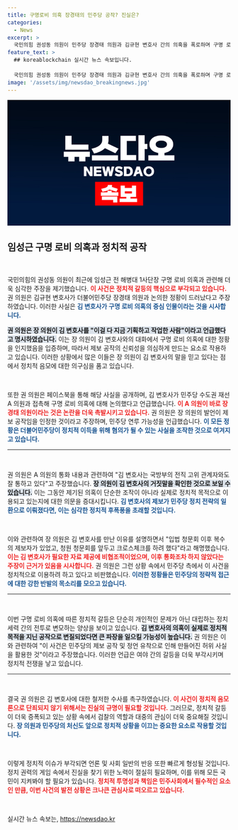 ```yaml
---
title: 구명로비 의혹 장경태의 민주당 공작? 진실은?
categories:
  - News
excerpt: >
  국민의힘 권성동 의원이 민주당 장경태 의원과 김규현 변호사 간의 의혹을 폭로하며 구명 로비 사건의 정치적 음모를 주장했습니다. 권 의원은 이 사건이 허위 사실로 대통령 탄핵을 노린 사기 탄핵 게이트라며 수사를 촉구했습니다. 클릭을 유도하는 이 글에서는 정치적 긴장감이 극대화되고 있습니다!
feature_text: >
  ## koreablockchain 실시간 뉴스 속보입니다.

  국민의힘 권성동 의원이 민주당 장경태 의원과 김규현 변호사 간의 의혹을 폭로하며 구명 로비 사건의 정치적 음모를 주장했습니다. 권 의원은 이 사건이 허위 사실로 대통령 탄핵을 노린 사기 탄핵 게이트라며 수사를 촉구했습니다. 클릭을 유도하는 이 글에서는 정치적 긴장감이 극대화되고 있습니다!
image: '/assets/img/newsdao_breakingnews.jpg'
---
```


<p><img src="/assets/img/newsdao_breakingnews.jpg" alt="koreablockchain 속보" /></p>

<h2 data-ke-size="size26">임성근 구명 로비 의혹과 정치적 공작</h2>

<p data-ke-size="size16">&nbsp;</p>

<p>국민의힘의 권성동 의원이 최근에 임성근 전 해병대 1사단장 구명 로비 의혹과 관련해 더욱 심각한 주장을 제기했습니다. <b><span style="color: #ee2323;">이 사건은 정치적 갈등의 핵심으로 부각되고 있습니다.</span></b> 권 의원은 김규현 변호사가 더불어민주당 장경태 의원과 논의한 정황이 드러났다고 주장하였습니다. 이러한 사실은 <b><span style="color: #1a5490;">김 변호사가 구명 로비 의혹의 중심 인물이라는 것을 시사합니다.</span></b> </p>

<p><b><span style="background-color: #21538527;">권 의원은 장 의원이 김 변호사를 "이걸 다 지금 기획하고 작업한 사람"이라고 언급했다고 명시하였습니다.</span></b> 이는 장 의원이 김 변호사와의 대화에서 구명 로비 의혹에 대한 정황을 인지했음을 입증하며, 따라서 제보 공작의 신뢰성을 의심하게 만드는 요소로 작용하고 있습니다. 이러한 상황에서 많은 이들은 장 의원이 김 변호사의 말을 믿고 있다는 점에서 정치적 음모에 대한 의구심을 품고 있습니다.</p>

<p data-ke-size="size16">&nbsp;</p>

<p>또한 권 의원은 페이스북을 통해 해당 사실을 공개하며, 김 변호사가 민주당 수도권 재선 A 의원과 접촉해 구명 로비 의혹에 대해 논의했다고 언급했습니다. <b><span style="color: #ee2323;">이 A 의원이 바로 장경태 의원이라는 것은 논란을 더욱 촉발시키고 있습니다.</span></b> 권 의원은 장 의원의 발언이 제보 공작임을 인정한 것이라고 주장하며, 민주당 연루 가능성을 언급했습니다. <b><span style="color: #1a5490;">이 모든 정황은 더불어민주당이 정치적 이득을 위해 혐의가 될 수 있는 사실을 조작한 것으로 여겨지고 있습니다.</span></b></p>

<hr>

<p data-ke-size="size16">&nbsp;</p>

<p>권 의원은 A 의원의 통화 내용과 관련하여 "김 변호사는 국방부의 전직 고위 관계자와도 잘 통하고 있다"고 주장했습니다. <b><span style="background-color: #21538527;">장 의원이 김 변호사의 거짓말을 확인한 것으로 보일 수 있습니다.</span></b> 이는 그동안 제기된 의혹이 단순한 조작이 아니라 실제로 정치적 목적으로 이용되고 있는지에 대한 의문을 증대시킵니다. <b><span style="color: #1a5490;">김 변호사의 제보가 민주당 정치 전략의 일환으로 이뤄졌다면, 이는 심각한 정치적 후폭풍을 초래할 것입니다.</span></b> </p>

<p data-ke-size="size16">&nbsp;</p>

<p>이와 관련하여 장 의원은 김 변호사를 만난 이유를 설명하면서 "입법 청문회 이후 복수의 제보자가 있었고, 청원 청문회를 앞두고 크로스체크를 하려 했다"라고 해명했습니다. <b><span style="color: #ee2323;">이는 김 변호사가 필요한 자료 제공에 비협조적이었으며, 이후 통화조차 하지 않았다는 주장이 근거가 있음을 시사합니다.</span></b> 권 의원은 그런 상황 속에서 민주당 측에서 이 사건을 정치적으로 이용하려 하고 있다고 비판했습니다. <b><span style="color: #1a5490;">이러한 정황들은 민주당의 정략적 접근에 대한 강한 반발의 목소리를 모으고 있습니다.</span></b></p>

<hr>

<p data-ke-size="size16">&nbsp;</p>

<p>이번 구명 로비 의혹에 따른 정치적 갈등은 단순히 개인적인 문제가 아닌 대립하는 정치 세력 간의 전투로 변모하는 양상을 보이고 있습니다. <b><span style="background-color: #21538527;">김 변호사의 의혹이 실제로 정치적 목적을 지닌 공작으로 변질되었다면 큰 파장을 일으킬 가능성이 높습니다.</span></b> 권 의원은 이와 관련하여 "이 사건은 민주당의 제보 공작 및 정언 유착으로 인해 만들어진 허위 사실을 활용한 것"이라고 주장했습니다. 이러한 언급은 여야 간의 갈등을 더욱 부각시키며 정치적 전쟁을 낳고 있습니다.</p>

<hr>

<p data-ke-size="size16">&nbsp;</p>

<p>결국 권 의원은 김 변호사에 대한 철저한 수사를 촉구하였습니다. <b><span style="color: #ee2323;">이 사건이 정치적 음모론으로 단죄되지 않기 위해서는 진실의 규명이 필요할 것입니다.</span></b> 그러므로, 정치적 갈등이 더욱 증폭되고 있는 상황 속에서 검찰의 역할과 대중의 관심이 더욱 중요해질 것입니다. <b><span style="color: #1a5490;">장 의원과 민주당의 처신도 앞으로 정치적 상황을 이끄는 중요한 요소로 작용할 것입니다.</span></b> </p>

<p data-ke-size="size16">&nbsp;</p>

<p>이렇게 정치적 이슈가 부각되면 언론 및 사회 일반의 반응 또한 빠르게 형성될 것입니다. 정치 권력의 게임 속에서 진실을 찾기 위한 노력이 절실히 필요하며, 이를 위해 모든 국민이 지켜봐야 할 필요가 있습니다.  <b><span style="color: #ee2323;">정치적 투명성과 책임은 민주사회에서 필수적인 요소인 만큼, 이번 사건의 발전 상황은 크나큰 관심사로 떠오르고 있습니다.</span></b> </p>

<p data-ke-size="size16">&nbsp;</p>
실시간 뉴스 속보는, <a href="https://newsdao.kr" rel="dofollow">https://newsdao.kr</a>


